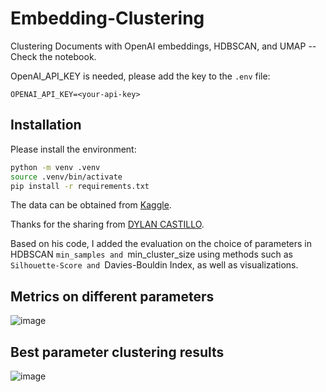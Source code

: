 # Embedding-Clustering
Clustering Documents with OpenAI embeddings, HDBSCAN, and UMAP -- Check the notebook.

OpenAI_API_KEY is needed, please add the key to the `.env` file:

```plaintext
OPENAI_API_KEY=<your-api-key>
```

## Installation

Please install the environment:

```sh
python -m venv .venv
source .venv/bin/activate
pip install -r requirements.txt
```

The data can be obtained from [Kaggle](https://www.kaggle.com/datasets/dylanjcastillo/news-headlines-2024?resource=download).

Thanks for the sharing from [DYLAN CASTILLO](https://dylancastillo.co/clustering-documents-with-openai-langchain-hdbscan/amp/).

Based on his code, I added the evaluation on the choice of parameters in HDBSCAN `min_samples and `min_cluster_size using methods such as `Silhouette-Score and `Davies-Bouldin Index, as well as visualizations.

## Metrics on different parameters
![image](https://github.com/ZhangT-tech/Embedding-Clustering/assets/75977524/2f5341af-8fb1-4cea-ad97-ef88071a079f)


## Best parameter clustering results
![image](https://github.com/ZhangT-tech/Embedding-Clustering/assets/75977524/07c45f9d-4a6f-408e-8723-4e6146e56b11)
